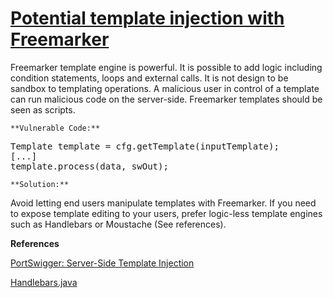 # [Potential template injection with Freemarker](http://find-sec-bugs.github.io/bugs.htm#TEMPLATE_INJECTION_FREEMARKER)

Freemarker template engine is powerful. It is possible to add logic including condition statements, loops and external calls.
It is not design to be sandbox to templating operations. A malicious user in control of a template can run malicious code
on the server-side. Freemarker templates should be seen as scripts.

    **Vulnerable Code:**

<pre>Template template = cfg.getTemplate(inputTemplate);
[...]
template.process(data, swOut);</pre>

    **Solution:**

Avoid letting end users manipulate templates with Freemarker. If you need to expose template editing to your users,
prefer logic-less template engines such as Handlebars or Moustache (See references).

**References**  

[PortSwigger: Server-Side Template Injection ](http://blog.portswigger.net/2015/08/server-side-template-injection.html)  

[Handlebars.java](https://jknack.github.io/handlebars.java/)